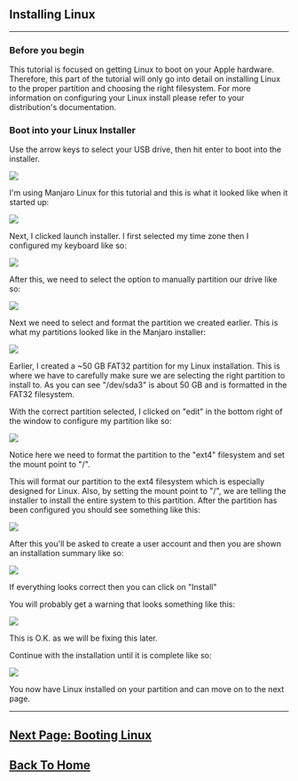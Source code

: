 ## Installing Linux
***

### Before you begin

This tutorial is focused on getting Linux to boot on your Apple hardware. Therefore, this part of the tutorial will only go into detail on installing Linux to the proper partition and choosing the right filesystem.  For more information on configuring your Linux install please refer to your distribution's documentation.

### Boot into your Linux Installer

Use the arrow keys to select your USB drive, then hit enter to boot into the installer.

![](images/refindUSB.png)

I'm using Manjaro Linux for this tutorial and this is what it looked like when it started up:

![](images/manj1.png)

Next, I clicked launch installer. I first selected my time zone then I configured my keyboard like so:

![](images/keyboard.png)

After this, we need to select the option to manually partition our drive like so:

![](images/partman.png)

Next we need to select and format the partition we created earlier. This is what my partitions looked like in the Manjaro installer:

![](images/driveselect.png)

Earlier, I created a ~50 GB FAT32 partition for my Linux installation.  This is where we have to carefully make sure we are selecting the right partition to install to.  As you can see "/dev/sda3" is about 50 GB and is formatted in the FAT32 filesystem.

With the correct partition selected, I clicked on "edit" in the bottom right of the window to configure my partition like so:

![](images/filesys.png)

Notice here we need to format the partition to the "ext4" filesystem and set the mount point to "/".

This will format our partition to the ext4 filesystem which is especially designed for Linux.  Also, by setting the mount point to "/", we are telling the installer to install the entire system to this partition. After the partition has been configured you should see something like this:

![](images/format.png)

After this you'll be asked to create a user account and then you are shown an installation summary like so:

![](images/summary.png)

If everything looks correct then you can click on "Install"

You will probably get a warning that looks something like this:

![](images/efierror.png)

This is O.K. as we will be fixing this later.

Continue with the installation until it is complete like so:

![](images/complete.png)

You now have Linux installed on your partition and can move on to the next page.
***

## [Next Page: Booting Linux](pages/bootlinux.md)

## [Back To Home](pages/README.md)
